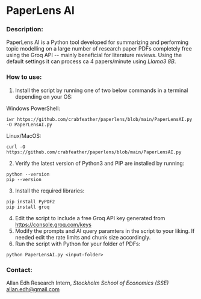 # PaperLens AI

### Description:
PaperLens AI is a Python tool developed for summarizing and performing topic modelling on a large number of research paper PDFs completely free using the Groq API -- mainly beneficial for literature reviews. Using the default settings it can process ca 4 papers/minute using *Llama3 8B*.
### How to use:
1. Install the script by running one of two below commands in a terminal depending on your OS:

Windows PowerShell:
```
iwr https://github.com/crabfeather/paperlens/blob/main/PaperLensAI.py -O PaperLensAI.py
```
Linux/MacOS:
```
curl -O https://github.com/crabfeather/paperlens/blob/main/PaperLensAI.py
```
2. Verify the latest version of Python3 and PIP are installed by running:
```
python --version
pip --version
```
3. Install the required libraries:
```
pip install PyPDF2
pip install groq
```
4. Edit the script to include a free Groq API key generated from https://console.groq.com/keys
5. Modify the prompts and AI query paramters in the script to your liking. If needed edit the rate limits and chunk size accordingly.
6. Run the script with Python for your folder of PDFs:
```
python PaperLensAI.py <input-folder>
```

### Contact:

Allan Edh
Research Intern, *Stockholm School of Economics (SSE)*
allan.edh@gmail.com
